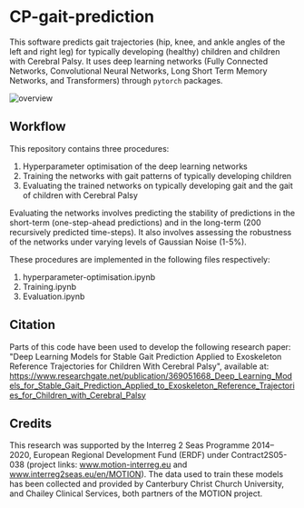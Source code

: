 # CP-gait-prediction

This software predicts gait trajectories (hip, knee, and ankle angles of the left and right leg) for typically developing (healthy) children and children with Cerebral Palsy. It uses deep learning networks (Fully Connected Networks, Convolutional Neural Networks, Long Short Term Memory Networks, and Transformers) through `pytorch` packages.

![overview](https://github.com/rkolaghassi/CP-gait-prediction/assets/46927648/2e2c5d7d-ac45-446a-9fa3-bf14ac19d129)

## Workflow

This repository contains three procedures:

1. Hyperparameter optimisation of the deep learning networks 
2. Training the networks with gait patterns of typically developing children 
3. Evaluating the trained networks on typically developing gait and the gait of children with Cerebral Palsy

Evaluating the networks involves predicting the stability of predictions in the short-term (one-step-ahead predictions) and in the long-term (200 recursively predicted time-steps). It also involves assessing the robustness of the networks under varying levels of Gaussian Noise (1-5%).

These procedures are implemented in the following files respectively:

1. hyperparameter-optimisation.ipynb
2. Training.ipynb
3. Evaluation.ipynb


## Citation 
Parts of this code have been used to develop the following research paper: "Deep Learning Models for Stable Gait Prediction Applied to Exoskeleton Reference Trajectories for Children With Cerebral Palsy", available at: https://www.researchgate.net/publication/369051668_Deep_Learning_Models_for_Stable_Gait_Prediction_Applied_to_Exoskeleton_Reference_Trajectories_for_Children_with_Cerebral_Palsy 

## Credits
This research was supported by the Interreg 2 Seas Programme 2014–2020, European Regional Development Fund (ERDF) under Contract2S05-038 (project links: www.motion-interreg.eu and www.interreg2seas.eu/en/MOTION). The data used to train these models has been collected and provided by Canterbury Christ Church University, and Chailey Clinical Services, both partners of the MOTION project. 

